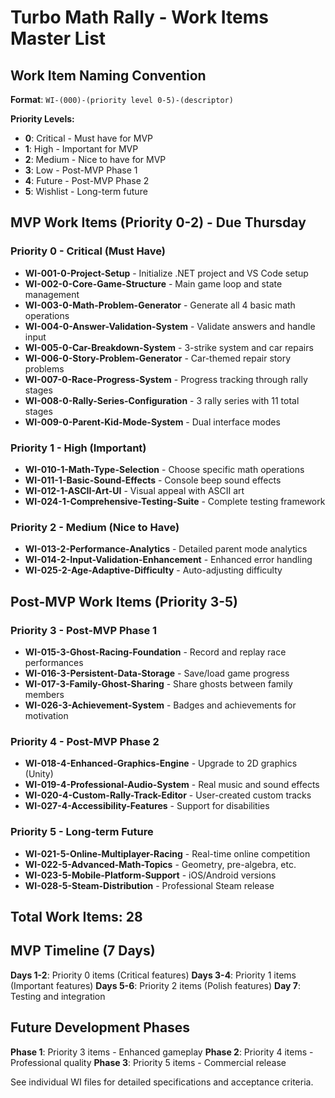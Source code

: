 # Turbo Math Rally - Work Items Master List

## Work Item Naming Convention
**Format**: `WI-(000)-(priority level 0-5)-(descriptor)`

**Priority Levels:**
- **0**: Critical - Must have for MVP
- **1**: High - Important for MVP 
- **2**: Medium - Nice to have for MVP
- **3**: Low - Post-MVP Phase 1
- **4**: Future - Post-MVP Phase 2
- **5**: Wishlist - Long-term future

## MVP Work Items (Priority 0-2) - Due Thursday

### Priority 0 - Critical (Must Have)
- **WI-001-0-Project-Setup** - Initialize .NET project and VS Code setup
- **WI-002-0-Core-Game-Structure** - Main game loop and state management
- **WI-003-0-Math-Problem-Generator** - Generate all 4 basic math operations
- **WI-004-0-Answer-Validation-System** - Validate answers and handle input
- **WI-005-0-Car-Breakdown-System** - 3-strike system and car repairs
- **WI-006-0-Story-Problem-Generator** - Car-themed repair story problems
- **WI-007-0-Race-Progress-System** - Progress tracking through rally stages
- **WI-008-0-Rally-Series-Configuration** - 3 rally series with 11 total stages
- **WI-009-0-Parent-Kid-Mode-System** - Dual interface modes

### Priority 1 - High (Important)
- **WI-010-1-Math-Type-Selection** - Choose specific math operations
- **WI-011-1-Basic-Sound-Effects** - Console beep sound effects
- **WI-012-1-ASCII-Art-UI** - Visual appeal with ASCII art
- **WI-024-1-Comprehensive-Testing-Suite** - Complete testing framework

### Priority 2 - Medium (Nice to Have)
- **WI-013-2-Performance-Analytics** - Detailed parent mode analytics
- **WI-014-2-Input-Validation-Enhancement** - Enhanced error handling
- **WI-025-2-Age-Adaptive-Difficulty** - Auto-adjusting difficulty

## Post-MVP Work Items (Priority 3-5)

### Priority 3 - Post-MVP Phase 1
- **WI-015-3-Ghost-Racing-Foundation** - Record and replay race performances
- **WI-016-3-Persistent-Data-Storage** - Save/load game progress
- **WI-017-3-Family-Ghost-Sharing** - Share ghosts between family members
- **WI-026-3-Achievement-System** - Badges and achievements for motivation

### Priority 4 - Post-MVP Phase 2
- **WI-018-4-Enhanced-Graphics-Engine** - Upgrade to 2D graphics (Unity)
- **WI-019-4-Professional-Audio-System** - Real music and sound effects
- **WI-020-4-Custom-Rally-Track-Editor** - User-created custom tracks
- **WI-027-4-Accessibility-Features** - Support for disabilities

### Priority 5 - Long-term Future
- **WI-021-5-Online-Multiplayer-Racing** - Real-time online competition
- **WI-022-5-Advanced-Math-Topics** - Geometry, pre-algebra, etc.
- **WI-023-5-Mobile-Platform-Support** - iOS/Android versions
- **WI-028-5-Steam-Distribution** - Professional Steam release

## Total Work Items: 28

## MVP Timeline (7 Days)
**Days 1-2**: Priority 0 items (Critical features)
**Days 3-4**: Priority 1 items (Important features) 
**Days 5-6**: Priority 2 items (Polish features)
**Day 7**: Testing and integration

## Future Development Phases
**Phase 1**: Priority 3 items - Enhanced gameplay
**Phase 2**: Priority 4 items - Professional quality
**Phase 3**: Priority 5 items - Commercial release

See individual WI files for detailed specifications and acceptance criteria.
